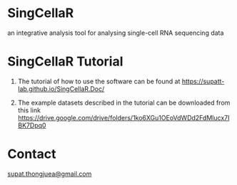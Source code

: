 # SingCellaR
an integrative analysis tool for analysing single-cell RNA sequencing data

# SingCellaR Tutorial

1. The tutorial of how to use the software can be found at https://supatt-lab.github.io/SingCellaR.Doc/

2. The example datasets described in the tutorial can be downloaded from this link https://drive.google.com/drive/folders/1ko6XGu1OEoVdWDd2FdMlucx7IBK7Dpq0

# Contact
supat.thongjuea@gmail.com
